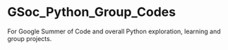 # GSoc_Python_Group_Codes
For Google Summer of Code and overall Python exploration, learning and group projects.

